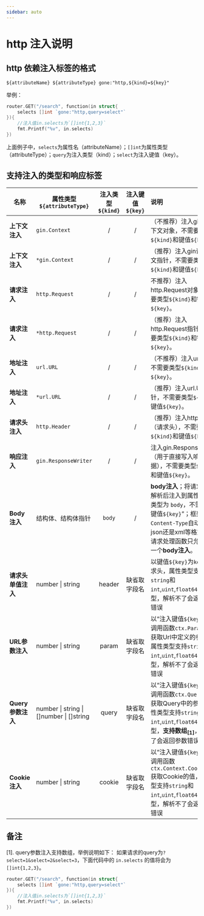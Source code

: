 ```yaml
---
sidebar: auto
---
```


# http 注入说明

## http 依赖注入标签的格式

```
${attributeName} ${attributeType} gone:"http,${kind}=${key}"
```

举例：
```go
router.GET("/search", function(in struct{
    selects []int `gone:"http,query=select"`
}){
    //注入值in.selects为`[]int{1,2,3}`
    fmt.Printf("%v", in.selects)
})
```
上面例子中，`selects`为属性名（attributeName）；`[]int`为属性类型（attributeType）；`query`为注入类型（kind）；`select`为注入键值（key）。

## 支持注入的类型和响应标签

|名称|属性类型`${attributeType}`|注入类型`${kind}`|注入键值`${key}`|说明|
|--|--|:--:|:--:|:--|
|**上下文注入**|`gin.Context`|/|/|（不推荐）注入gin请求上下文对象，不需要类型`${kind}`和键值`${key}`。|
|**上下文注入**|`*gin.Context`|/|/|（推荐）注入gin请求上下文指针，不需要类型`${kind}`和键值`${key}`。|
|**请求注入**|`http.Request`|/|/| 不推荐）注入http.Request对象，不需要类型`${kind}`和键值`${key}`。|
|**请求注入**|`*http.Request`|/|/|（推荐）注入http.Request指针，不需要类型`${kind}`和键值`${key}`。|
|**地址注入**|`url.URL`|/|/|（不推荐）注入url.URL，不需要类型`${kind}`和键值`${key}`。|
|**地址注入**|`*url.URL`|/|/|（推荐）注入url.URL指针，不需要类型`${kind}`和键值`${key}`。|
|**请求头注入**|`http.Header`|/|/|（推荐）注入http.Header（请求头），不需要类型`${kind}`和键值`${key}`。|
|**响应注入**|`gin.ResponseWriter`|/|/|注入gin.ResponseWriter（用于直接写入响应数据），不需要类型`${kind}`和键值`${key}`。|
|**Body注入**|结构体、结构体指针|`body`|/|**body注入**；将请求body解析后注入到属性，注入类型为 `body`，不需要“注入键值`${key}`”；框架根据`Content-Type`自动判定是json还是xml等格式；每个请求处理函数只允许存在一个**body注入**。|
|**请求头单值注入**|number \| string|header|缺省取字段名|以键值`${key}`为`key`获取请求头，属性类型支持`string`和`int`,`uint`,`float64`等数字类型，解析不了会返回参数错误|
|**URL参数注入**|number \| string|param|缺省取字段名|以“注入键值`${key}`”为`key`调用函数`ctx.Param(key)`获取Url中定义的参数值，属性类型支持`string`和`int`,`uint`,`float64`等数字类型，解析不了会返回参数错误|
|**Query参数注入**|number \| string \| []number \| []string|query|缺省取字段名|以“注入键值`${key}`”为`key`调用函数`ctx.Query(key)`获取Query中的参数，属性类型支持`string`和`int`,`uint`,`float64`等数字类型，**支持数组<sub>[1]</sub>**，解析不了会返回参数错误|
|**Cookie注入**|number \| string|cookie|缺省取字段名|以“注入键值`${key}`”为`key`调用函数`ctx.Context.Cookie(key)`获取Cookie的值，属性类型支持`string`和`int`,`uint`,`float64`等数字类型，解析不了会返回参数错误|



## 备注
[1]. query参数注入支持数组，举例说明如下：
如果请求的query为`?select=1&select=2&select=3`，下面代码中的 `in.selects` 的值将会为 `[]int{1,2,3}`。
```go
router.GET("/search", function(in struct{
    selects []int `gone:"http,query=select"`
}){
    //注入值in.selects为`[]int{1,2,3}`
    fmt.Printf("%v", in.selects)
})
```
